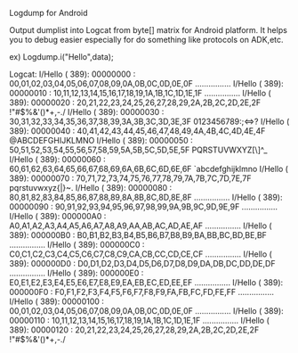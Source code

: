 
Logdump for Android


Output dumplist into Logcat from byte[] matrix for Android platform.
It helps you to debug easier especially for do something like protocols on ADK,etc.

ex) Logdump.i("Hello",data);

Logcat:
I/Hello   (  389): 00000000 : 00,01,02,03,04,05,06,07,08,09,0A,0B,0C,0D,0E,0F  ................
I/Hello   (  389): 00000010 : 10,11,12,13,14,15,16,17,18,19,1A,1B,1C,1D,1E,1F  ................
I/Hello   (  389): 00000020 : 20,21,22,23,24,25,26,27,28,29,2A,2B,2C,2D,2E,2F   !"#$%&'()*+,-./
I/Hello   (  389): 00000030 : 30,31,32,33,34,35,36,37,38,39,3A,3B,3C,3D,3E,3F  0123456789:;<=>?
I/Hello   (  389): 00000040 : 40,41,42,43,44,45,46,47,48,49,4A,4B,4C,4D,4E,4F  @ABCDEFGHIJKLMNO
I/Hello   (  389): 00000050 : 50,51,52,53,54,55,56,57,58,59,5A,5B,5C,5D,5E,5F  PQRSTUVWXYZ[\]^_
I/Hello   (  389): 00000060 : 60,61,62,63,64,65,66,67,68,69,6A,6B,6C,6D,6E,6F  `abcdefghijklmno
I/Hello   (  389): 00000070 : 70,71,72,73,74,75,76,77,78,79,7A,7B,7C,7D,7E,7F  pqrstuvwxyz{|}~.
I/Hello   (  389): 00000080 : 80,81,82,83,84,85,86,87,88,89,8A,8B,8C,8D,8E,8F  ................
I/Hello   (  389): 00000090 : 90,91,92,93,94,95,96,97,98,99,9A,9B,9C,9D,9E,9F  ................
I/Hello   (  389): 000000A0 : A0,A1,A2,A3,A4,A5,A6,A7,A8,A9,AA,AB,AC,AD,AE,AF  ................
I/Hello   (  389): 000000B0 : B0,B1,B2,B3,B4,B5,B6,B7,B8,B9,BA,BB,BC,BD,BE,BF  ................
I/Hello   (  389): 000000C0 : C0,C1,C2,C3,C4,C5,C6,C7,C8,C9,CA,CB,CC,CD,CE,CF  ................
I/Hello   (  389): 000000D0 : D0,D1,D2,D3,D4,D5,D6,D7,D8,D9,DA,DB,DC,DD,DE,DF  ................
I/Hello   (  389): 000000E0 : E0,E1,E2,E3,E4,E5,E6,E7,E8,E9,EA,EB,EC,ED,EE,EF  ................
I/Hello   (  389): 000000F0 : F0,F1,F2,F3,F4,F5,F6,F7,F8,F9,FA,FB,FC,FD,FE,FF  ................
I/Hello   (  389): 00000100 : 00,01,02,03,04,05,06,07,08,09,0A,0B,0C,0D,0E,0F  ................
I/Hello   (  389): 00000110 : 10,11,12,13,14,15,16,17,18,19,1A,1B,1C,1D,1E,1F  ................
I/Hello   (  389): 00000120 : 20,21,22,23,24,25,26,27,28,29,2A,2B,2C,2D,2E,2F   !"#$%&'()*+,-./
